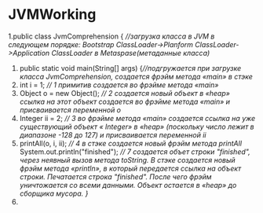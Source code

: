 # JVMWorking

1.public class JvmComprehension { *//загрузка класса в JVM в следующем порядке: Bootstrap ClassLoаder->Planform ClassLoader->Application ClassLoader в Metaspase(метаданные класса)*
  1. public static void main(String[] args) {*//подгружается при загрузке класса JvmComprehension, создается фрэйм метода «main» в стэке*
  1.  int i = 1;                      *// 1  примитив создается во фрэйме метода «main»*
  2.  Object o = new Object();        *// 2  создается новый объект в «heap» ссылка на этот объект создается во фрэйме метода «main» и присваивается переменной o*
  3.  Integer ii = 2;                 *// 3 во фрэйме метода «main» создается ссылка на уже существующий объект « Integer»  в «heap» (поскольку число лежит в диапазоне -128 до 127) и присваивается переменной ii*
  4.  printAll(o, i, ii);             *// 4 в стэке создается новый фрэйм метода printAll*
System.out.println("finished");      *// 7 создается объет строки "finished", через неявный вызов метода toString. В стэке создается новый фрэйм метода «println»,  в который передается ссылка на объект строки. Печатается строка "finished". После чего фрэйм уничтожается со всеми данными. Объект остается в «heap» до сборщика мусора.
    }*
2.
